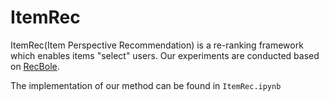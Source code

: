 # ItemRec

ItemRec(Item Perspective Recommendation) is a re-ranking framework which enables items "select" users.  Our experiments are conducted based on [RecBole](https://github.com/RUCAIBox/RecBole).

The implementation of our method can be found in `ItemRec.ipynb`

